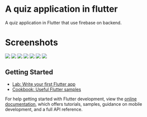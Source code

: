 # A quiz application in flutter
A quiz application in Flutter that use firebase on backend.
# Screenshots
<img src="ss/7.jpg"> <img src="ss/6.jpg">
<img src="ss/1.jpg"> <img src="ss/5.jpg">
<img src="ss/4.jpg"> <img src="ss/3.jpg">
<img src="ss/2.jpg">

## Getting Started



- [Lab: Write your first Flutter app](https://docs.flutter.dev/get-started/codelab)
- [Cookbook: Useful Flutter samples](https://docs.flutter.dev/cookbook)

For help getting started with Flutter development, view the
[online documentation](https://docs.flutter.dev/), which offers tutorials,
samples, guidance on mobile development, and a full API reference.
